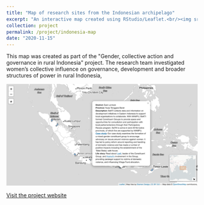 ```yaml
---
title: "Map of research sites from the Indonesian archipelago"
excerpt: "An interactive map created using RStudio/Leaflet.<br/><img src='/images/screenshot_indo_map_popup_sml.png'>"
collection: project
permalink: /project/indonesia-map
date: "2020-11-15"
---
```


This map was created as part of the "Gender, collective action and governance in rural Indonesia" project.  The research team investigated women’s collective influence on governance, development and broader structures of power in rural Indonesia,

![](/images/screenshot_indo_map_popup.png)

[Visit the project website](https://demisetara.org/womensaction/) 